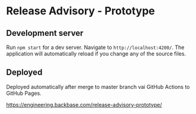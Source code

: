 # Release Advisory - Prototype

## Development server

Run `npm start` for a dev server. Navigate to `http://localhost:4200/`. The application will automatically reload if you change any of the source files.

## Deployed

Deployed automatically after merge to master branch vai GitHub Actions to GitHub Pages.

https://engineering.backbase.com/release-advisory-prototype/
